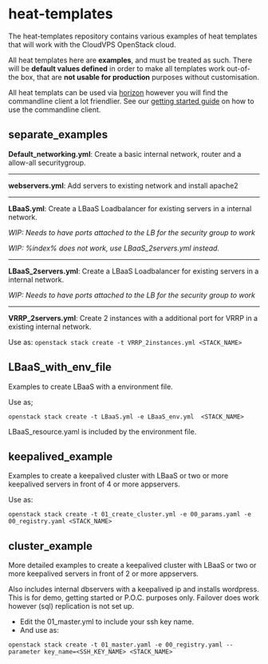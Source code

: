 # heat-templates
The heat-templates repository contains various examples of heat templates that will work with the CloudVPS OpenStack cloud.

All heat templates here are **examples**, and must be treated as such. 
There will be **default values defined** in order to make all templates work out-of-the box, that are **not usable for production** purposes without customisation.

All heat templats can be used via [horizon](https://openstack.cloudvps.com) however you will find the commandline client a lot friendlier.
See our [getting started guide](https://www.cloudvps.nl/openstack/openstack-getting-started-command-line) on how to use the commandline client.

## separate_examples
**Default_networking.yml**: Create a basic internal network, router and a allow-all securitygroup.

---
**webservers.yml**: Add servers to existing network and install apache2

---
**LBaaS.yml**: Create a LBaaS Loadbalancer for existing servers in a internal network.  

*WIP: Needs to have ports attached to the LB for the security group to work*

*WIP: %index% does not work, use LBaaS_2servers.yml instead.*

---
**LBaaS_2servers.yml**: Create a LBaaS Loadbalancer for existing servers in a internal network.

*WIP: Needs to have ports attached to the LB for the security group to work*

---
**VRRP_2servers.yml**: Create 2 instances with a additional port for VRRP in a existing internal network.

Use as: ```openstack stack create -t VRRP_2instances.yml <STACK_NAME>```


## LBaaS_with_env_file
Examples to create LBaaS with a environment file.

Use as;

```openstack stack create -t LBaaS.yml -e LBaaS_env.yml  <STACK_NAME>```

LBaaS_resource.yaml is included by the environment file.

## keepalived_example
Examples to create a keepalived cluster with LBaaS or two or more keepalived servers in front of 4 or more appservers.

Use as:

```openstack stack create -t 01_create_cluster.yml -e 00_params.yaml -e 00_registry.yaml <STACK_NAME>```


## cluster_example
More detailed examples to create a keepalived cluster with LBaaS or two or more keepalived servers in front of 2 or more appservers.

Also includes internal dbservers with a keepalived ip and installs wordpress.
This is for demo, getting started or P.O.C. purposes only. Failover does work however (sql) replication is not set up.



 - Edit the 01_master.yml to include your ssh key name.
 - And use as:

```openstack stack create -t 01_master.yaml -e 00_registry.yaml --parameter key_name=<SSH_KEY_NAME> <STACK_NAME>```



